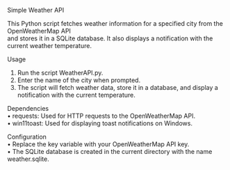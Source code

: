 Simple Weather API  

This Python script fetches weather information for a specified city from the OpenWeatherMap API   
and stores it in a SQLite database. It also displays a notification with the current weather temperature.

Usage
1. Run the script WeatherAPI.py.
2. Enter the name of the city when prompted.
3. The script will fetch weather data, store it in a database, and display a notification with the current temperature.

Dependencies   
• requests: Used for HTTP requests to the OpenWeatherMap API.                                         
• win11toast: Used for displaying toast notifications on Windows.

Configuration  
• Replace the key variable with your OpenWeatherMap API key.  
• The SQLite database is created in the current directory with the name weather.sqlite.
